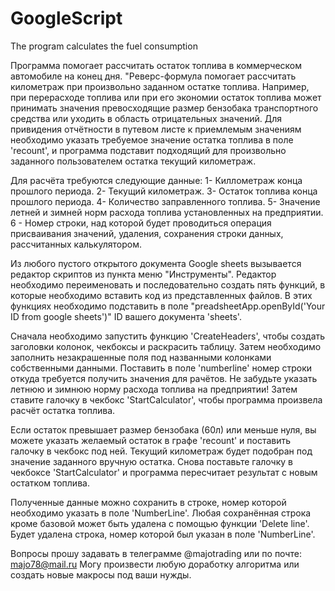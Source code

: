 # GoogleScript
The program calculates the fuel consumption

Программа помогает рассчитать остаток топлива в коммерческом автомобиле на конец дня.
"Реверс-формула помогает рассчитать километраж при произвольно заданном остатке топлива.
Например, при перерасходе топлива или при его экономии остаток топлива может принимать
значения превосходящие размер бензобака транспортного средства или уходить в область 
отрицательных значений. Для привидения отчётности в путевом листе к приемлемым значениям
необходимо указать требуемое значение остатка топлива в поле 'recount', и программа
подставит подходящий для произвольно заданного пользователем остатка текущий километраж.

Для расчёта требуются следующие данные:
1- Киллометраж конца прошлого периода.
2- Текущий километраж.
3- Остаток топлива конца прошлого периода.
4- Количество заправленного топлива.
5- Значение летней и зимней норм расхода топлива установленных на предприятии.
6 - Номер строки, над которой будет проводиться операция присваивания значений,
удаления, сохранения строки данных, рассчитанных калькулятором.

Из любого пустого открытого документа Google sheets вызывается редактор скриптов из 
пункта меню "Инструменты". Редактор необходимо переименовать и последовательно создать
пять функций, в которые необходимо вставить код из представленных файлов. В этих функциях
необходимо подставить в поле "preadsheetApp.openById('Your ID from google sheets')" ID
вашего документа 'sheets'.

Сначала необходимо запустить функцию 'CreateHeaders', чтобы создать заголовки колонок,
чекбоксы и раскрасить таблицу. Затем необходимо заполнить незакрашенные поля под 
названными колонками собственными данными. Поставить в поле 'numberline' номер
строки откуда требуется получить значения для рачётов. Не забудьте указать
летнюю и зимнюю норму расхода топлива на предприятии! Затем ставите галочку в 
чекбокс 'StartCalculator', чтобы программа произвела расчёт остатка топлива.

Если остаток превышает размер бензобака (60л) или меньше нуля, вы можете указать
желаемый остаток в графе 'recount' и поставить галочку в чекбокс под ней. 
Текущий километраж будет подобран под значение заданного вручную остатка.
Снова поставьте галочку в чекбоксе 'StartCalculator' и программа пересчитает результат
с новым остатком топлива.

Полученные данные можно сохранить в строке, номер которой необходимо указать в поле
'NumberLine'. Любая сохранённая строка кроме базовой может быть удалена с помощью
функции 'Delete line'. Будет удалена строка, номер которой был указан в поле 'NumberLine'.

Вопросы прошу задавать в телеграмме @majotrading или по почте: majo78@mail.ru
Могу произвести любую доработку алгоритма или создать новые макросы под ваши нужды.

